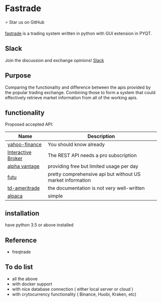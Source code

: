 Fastrade
======================

:star: Star us on GitHub 

[fastrade](https://github.com/AronWater/fastrade/) is a trading system written in python with GUI extension in PYQT. 

## Slack
Join the discussion and exchange opinions!  [Slack](https://join.slack.com/t/fastrade/shared_invite/zt-eldmclmc-Jf~lo2kf~6q6eacR93n2ag)


## Purpose 
Comparing the functionality and difference between the apis provided by the popular trading exchange.
Combining those to form a system that could effectively retrieve market information from all of the working apis. 

## functionality 
Proposed accepted API:


| Name | Description |
| --- | --- |
| [yahoo-finance](https://finance.yahoo.com/quotes/API,Documentation/view/v1)   |    You should know already |
| [Interactive Broker](http://interactivebrokers.github.io/tws-api/)  |   The REST API needs a pro subscription|
| [alpha vantage](https://www.alphavantage.co/)    |      providing free but limited usage per day|
| [futu](https://futunnopen.github.io/futu-api-doc/intro/intro.html)     |         pretty comprehensive api but without US market information|
|[td-ameritrade](https://developer.tdameritrade.com/apis)    | the documentation is not very well-written|
|[alpaca](https://alpaca.markets/)      |   simple|



## installation
have python 3.5 or above installed


## Reference
* freqtrade 



## To do list
* all the above
* with docker support 
* with nice database connection ( either local server or cloud )
* with crytocurrency functionality ( Binance, Huobi, Kraken, etc)

